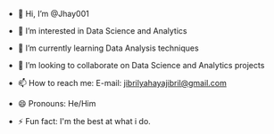 - 👋 Hi, I’m @Jhay001
- 👀 I’m interested in Data Science and Analytics
- 🌱 I’m currently learning Data Analysis techniques
- 💞️ I’m looking to collaborate on Data Science and Analytics projects
- 📫 How to reach me: 
    E-mail: jibrilyahayajibril@gmail.com
    
- 😄 Pronouns: He/Him
- ⚡ Fun fact: I'm the best at what i do.
